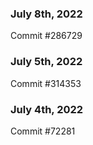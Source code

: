 ### July 8th, 2022

Commit #286729

### July 5th, 2022

Commit #314353


### July 4th, 2022

Commit #72281
